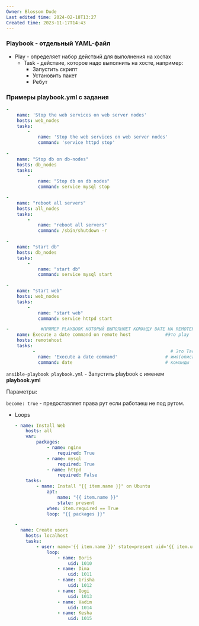 ```yaml
---
Owner: Blossom Dude
Last edited time: 2024-02-18T13:27
Created time: 2023-11-17T14:43
---
```

### Playbook - отдельный YAML-файл

- Play - определяет набор действий для выполнения на хостах
    - Task - действие, которое надо выполнить на хосте, например:
        - Запустить скрипт
        - Установить пакет
        - Ребут

### Примеры playbook.yml с задания

```YAML
-
    name: 'Stop the web services on web server nodes'
    hosts: web_nodes
    tasks:
        -
            name: 'Stop the web services on web server nodes'
            command: 'service httpd stop'
            
-
    name: "Stop db on db-nodes"
    hosts: db_nodes
    tasks:
        -
            name: "Stop db on db nodes"
            command: service mysql stop

-
    name: "reboot all servers"
    hosts: all_nodes
    tasks:
        -
            name: "reboot all servers"
            command: /sbin/shutdown -r

-
    name: "start db"
    hosts: db_nodes
    tasks:
        -
            name: "start db"
            command: service mysql start

-
    name: "start web"
    hosts: web_nodes
    tasks:
        -
            name: "start web"
            command: service httpd start
```

```YAML
-            #ПРИМЕР PLAYBOOK КОТОРЫЙ ВЫПОЛНЯЕТ КОМАНДУ DATE НА REMOTEHOST
    name: Execute a date command on remote host             #Это play
    hosts: remotehost                                       
    tasks:                                                  
	      -                                                   # Это Таск      \
            name: 'Execute a date command'                  # имя(описание)  }
            command: date                                   # команды       /
```

`ansible-playbook playbook.yml` - Запустить playbook с именем **playbook.yml**

Параметры:

`become: true` - предоставляет права рут если работаеш не под рутом.

- Loops
    
    ```YAML
    - name: Install Web
    	hosts: all
    	var:
    		packages:
    			- name: nginx
    				required: True
    			- name: mysql
    				required: True
    			- name: httpd
    				required: False
    	tasks:
    		- name: Install "{{ item.name }}" on Ubuntu
    			apt:
    				name: "{{ item.name }}"
    				state: present
    			when: item.required == True
    			loop: "{{ packages }}"
    ```
    
    ```YAML
    -
      name: Create users
    	hosts: localhost
    	tasks:
    		- user: name='{{ item.name }}' state=present uid='{{ item.uid }}'
    			loop:
    				- name: Boris
    					uid: 1010
    				- name: Dima
    					uid: 1011
    				- name: Grisha
    					uid: 1012
    				- name: Gogi
    					uid: 1013
    				- name: Vadim
    					uid: 1014
    				- name: Kesha
    					uid: 1015
    ```